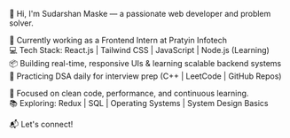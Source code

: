 👋 Hi, I'm Sudarshan Maske — a passionate web developer and problem solver.

🚀 Currently working as a Frontend Intern at Pratyin Infotech  
💻 Tech Stack: React.js | Tailwind CSS | JavaScript | Node.js (Learning)  
📦 Building real-time, responsive UIs & learning scalable backend systems  
🧠 Practicing DSA daily for interview prep (C++ | LeetCode | GitHub Repos)

🎯 Focused on clean code, performance, and continuous learning.  
📚 Exploring: Redux | SQL | Operating Systems | System Design Basics

📬 Let's connect!  

